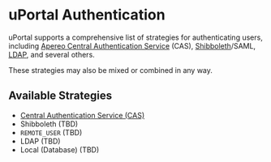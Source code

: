 # uPortal Authentication

uPortal supports a comprehensive list of strategies for authenticating users, including [Apereo
Central Authentication Service][] (CAS), [Shibboleth][]/SAML, [LDAP][], and several others.

These strategies may also be mixed or combined in any way.

## Available Strategies

- [Central Authentication Service (CAS)](cas.md)
- Shibboleth (TBD)
- `REMOTE_USER` (TBD)
- LDAP (TBD)
- Local (Database) (TBD)

[Apereo Central Authentication Service]:https://www.apereo.org/projects/cas
[Shibboleth]:https://www.shibboleth.net/
[LDAP]:https://en.wikipedia.org/wiki/Lightweight_Directory_Access_Protocol
